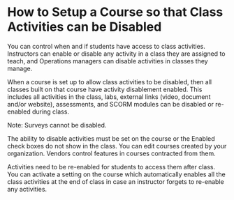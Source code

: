 # How to Setup a Course so that Class Activities can be Disabled

You can control when and if students have access to class activities. Instructors can enable or disable any activity in a class they are assigned to teach, and Operations managers can disable activities in classes they manage. 

When a course is set up to allow class activities to be disabled, then all classes built on that course have activity disablement enabled. This includes all activities in the class, labs, external links (video, document and/or website), assessments, and SCORM modules can be disabled or re-enabled during class. 

Note: Surveys cannot be disabled.

The ability to disable activities must be set on the course or the Enabled check boxes do not show in the class. You can edit courses created by your organization. Vendors control features in courses contracted from them. 

Activities need to be re-enabled for students to access them after class. You can activate a setting on the course which automatically enables all the class activities at the end of class in case an instructor forgets to re-enable any activities. 
